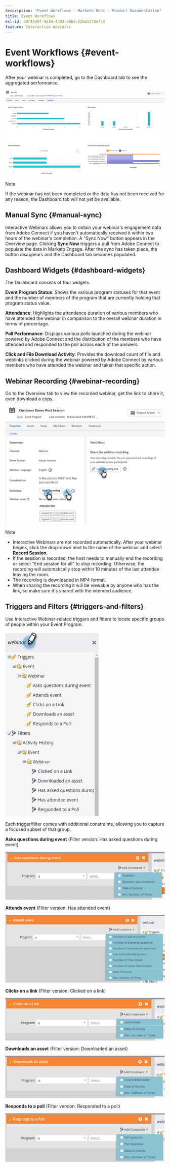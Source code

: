 ```yaml
---
description: "Event Workflows - Marketo Docs - Product Documentation"
title: Event Workflows
exl-id: c9f44d9f-9210-4303-a9b5-22be1376efc4
feature: Interactive Webinars
---
```

# Event Workflows {#event-workflows}

After your webinar is completed, go to the Dashboard tab to see the aggregated performance.

   ![](assets/event-workflows-1.png)

>[!NOTE]
>
>If the webinar has not been completed or the data has not been received for any reason, the Dashboard tab will not yet be available.

## Manual Sync {#manual-sync}

Interactive Webinars allows you to obtain your webinar's engagement data from Adobe Connect if you haven't automatically received it within two hours of the webinar's completion. A "Sync Now" button appears in the Overview page. Clicking **Sync Now** triggers a pull from Adobe Connect to populate the data in Marketo Engage. After the sync has taken place, the button disappears and the Dashboard tab becomes populated.

## Dashboard Widgets {#dashboard-widgets}

The Dashboard consists of four widgets.

**Event Program Status**: Shows the various program statuses for that event and the number of members of the program that are currently holding that program status value.

**Attendance**: Highlights the attendance duration of various members who have attended the webinar in comparison to the overall webinar duration in terms of percentage.

**Poll Performance**: Displays various polls launched during the webinar powered by Adobe Connect and the distribution of the members who have attended and responded to the poll across each of the answers.

**Click and File Download Activity**: Provides the download count of file and weblinks clicked during the webinar powered by Adobe Connect by various members who have attended the webinar and taken that specific action.

## Webinar Recording {#webinar-recording}

Go to the Overview tab to view the recorded webinar, get the link to share it, even download a copy.

   ![](assets/event-workflows-2.png)

>[!NOTE]
>
>* Interactive Webinars are not recorded automatically. After your webinar begins, click the drop-down next to the name of the webinar and select **Record Session**.
>* If the session is recorded, the host needs to manually end the recording or select "End session for all" to stop recording. Otherwise, the recording will automatically stop within 10 minutes of the last attendee leaving the room.
>* The recording is downloaded in MP4 format.
>* When sharing the recording it will be viewable by anyone who has the link, so make sure it's shared with the intended audience.

## Triggers and Filters {#triggers-and-filters}

Use Interactive Webinar-related triggers and filters to locate specific groups of people within your Event Program.

   ![](assets/event-workflows-3.png)

Each trigger/filter comes with additional constraints, allowing you to capture a focused subset of that group.

**Asks questions during event** (Filter version: Has asked questions during event)

   ![](assets/event-workflows-4.png)

**Attends event** (Filter version: Has attended event)

   ![](assets/event-workflows-5.png)

**Clicks on a link** (Filter version: Clicked on a link)

   ![](assets/event-workflows-6.png)

**Downloads an asset** (Filter version: Downloaded an asset)

   ![](assets/event-workflows-7.png)

**Responds to a poll** (Filter version: Responded to a poll)

   ![](assets/event-workflows-8.png)
